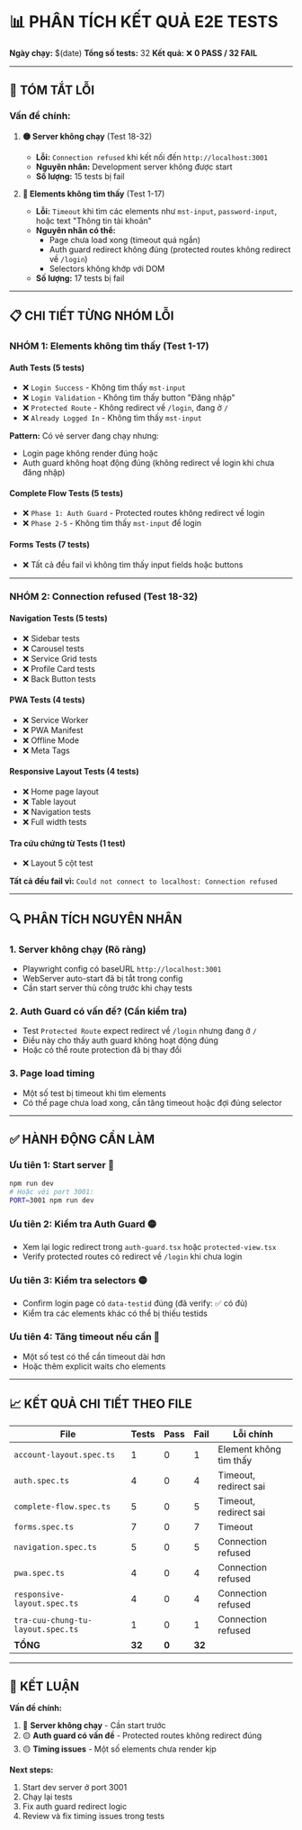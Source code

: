 # 📊 PHÂN TÍCH KẾT QUẢ E2E TESTS

**Ngày chạy:** $(date)
**Tổng số tests:** 32
**Kết quả:** ❌ **0 PASS / 32 FAIL**

---

## 🔴 TÓM TẮT LỖI

### **Vấn đề chính:**

1. **🟡 Server không chạy** (Test 18-32)
   - **Lỗi:** `Connection refused` khi kết nối đến `http://localhost:3001`
   - **Nguyên nhân:** Development server không được start
   - **Số lượng:** 15 tests bị fail

2. **🔴 Elements không tìm thấy** (Test 1-17)
   - **Lỗi:** `Timeout` khi tìm các elements như `mst-input`, `password-input`, hoặc text "Thông tin tài khoản"
   - **Nguyên nhân có thể:**
     - Page chưa load xong (timeout quá ngắn)
     - Auth guard redirect không đúng (protected routes không redirect về `/login`)
     - Selectors không khớp với DOM
   - **Số lượng:** 17 tests bị fail

---

## 📋 CHI TIẾT TỪNG NHÓM LỖI

### **NHÓM 1: Elements không tìm thấy (Test 1-17)**

#### **Auth Tests (5 tests)**
- ❌ `Login Success` - Không tìm thấy `mst-input`
- ❌ `Login Validation` - Không tìm thấy button "Đăng nhập"
- ❌ `Protected Route` - Không redirect về `/login`, đang ở `/`
- ❌ `Already Logged In` - Không tìm thấy `mst-input`

**Pattern:** Có vẻ server đang chạy nhưng:
- Login page không render đúng hoặc
- Auth guard không hoạt động đúng (không redirect về login khi chưa đăng nhập)

#### **Complete Flow Tests (5 tests)**
- ❌ `Phase 1: Auth Guard` - Protected routes không redirect về login
- ❌ `Phase 2-5` - Không tìm thấy `mst-input` để login

#### **Forms Tests (7 tests)**
- ❌ Tất cả đều fail vì không tìm thấy input fields hoặc buttons

---

### **NHÓM 2: Connection refused (Test 18-32)**

#### **Navigation Tests (5 tests)**
- ❌ Sidebar tests
- ❌ Carousel tests  
- ❌ Service Grid tests
- ❌ Profile Card tests
- ❌ Back Button tests

#### **PWA Tests (4 tests)**
- ❌ Service Worker
- ❌ PWA Manifest
- ❌ Offline Mode
- ❌ Meta Tags

#### **Responsive Layout Tests (4 tests)**
- ❌ Home page layout
- ❌ Table layout
- ❌ Navigation tests
- ❌ Full width tests

#### **Tra cứu chứng từ Tests (1 test)**
- ❌ Layout 5 cột test

**Tất cả đều fail vì:** `Could not connect to localhost: Connection refused`

---

## 🔍 PHÂN TÍCH NGUYÊN NHÂN

### **1. Server không chạy (Rõ ràng)**
- Playwright config có baseURL `http://localhost:3001`
- WebServer auto-start đã bị tắt trong config
- Cần start server thủ công trước khi chạy tests

### **2. Auth Guard có vấn đề? (Cần kiểm tra)**
- Test `Protected Route` expect redirect về `/login` nhưng đang ở `/`
- Điều này cho thấy auth guard không hoạt động đúng
- Hoặc có thể route protection đã bị thay đổi

### **3. Page load timing**
- Một số test bị timeout khi tìm elements
- Có thể page chưa load xong, cần tăng timeout hoặc đợi đúng selector

---

## ✅ HÀNH ĐỘNG CẦN LÀM

### **Ưu tiên 1: Start server** 🔴
```bash
npm run dev
# Hoặc với port 3001:
PORT=3001 npm run dev
```

### **Ưu tiên 2: Kiểm tra Auth Guard** 🟡
- Xem lại logic redirect trong `auth-guard.tsx` hoặc `protected-view.tsx`
- Verify protected routes có redirect về `/login` khi chưa login

### **Ưu tiên 3: Kiểm tra selectors** 🟡
- Confirm login page có `data-testid` đúng (đã verify: ✅ có đủ)
- Kiểm tra các elements khác có thể bị thiếu testids

### **Ưu tiên 4: Tăng timeout nếu cần** 🔵
- Một số test có thể cần timeout dài hơn
- Hoặc thêm explicit waits cho elements

---

## 📈 KẾT QUẢ CHI TIẾT THEO FILE

| File | Tests | Pass | Fail | Lỗi chính |
|------|-------|------|------|-----------|
| `account-layout.spec.ts` | 1 | 0 | 1 | Element không tìm thấy |
| `auth.spec.ts` | 4 | 0 | 4 | Timeout, redirect sai |
| `complete-flow.spec.ts` | 5 | 0 | 5 | Timeout, redirect sai |
| `forms.spec.ts` | 7 | 0 | 7 | Timeout |
| `navigation.spec.ts` | 5 | 0 | 5 | Connection refused |
| `pwa.spec.ts` | 4 | 0 | 4 | Connection refused |
| `responsive-layout.spec.ts` | 4 | 0 | 4 | Connection refused |
| `tra-cuu-chung-tu-layout.spec.ts` | 1 | 0 | 1 | Connection refused |
| **TỔNG** | **32** | **0** | **32** | |

---

## 🎯 KẾT LUẬN

**Vấn đề chính:**
1. 🔴 **Server không chạy** - Cần start trước
2. 🟡 **Auth guard có vấn đề** - Protected routes không redirect đúng
3. 🟡 **Timing issues** - Một số elements chưa render kịp

**Next steps:**
1. Start dev server ở port 3001
2. Chạy lại tests
3. Fix auth guard redirect logic
4. Review và fix timing issues trong tests



